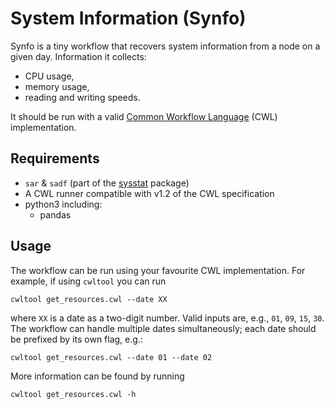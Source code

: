 # System Information (Synfo)
Synfo is a tiny workflow that recovers system information from a node on a given day.
Information it collects:

* CPU usage,
* memory usage,
* reading and writing speeds.

It should be run with a valid [Common Workflow Language](https://www.commonwl.org/) (CWL) implementation.

## Requirements
* `sar` & `sadf` (part of the [sysstat](https://github.com/sysstat/sysstat) package)
* A CWL runner compatible with v1.2 of the CWL specification
* python3 including:
  * pandas

## Usage

The workflow can be run using your favourite CWL implementation.
For example, if using `cwltool` you can run
```
cwltool get_resources.cwl --date XX
```
where `XX` is a date as a two-digit number.
Valid inputs are, e.g., `01`, `09`, `15`, `30`.
The workflow can handle multiple dates simultaneously; each date should be prefixed by its own flag, e.g.:
```
cwltool get_resources.cwl --date 01 --date 02
```
More information can be found by running
```
cwltool get_resources.cwl -h
```
